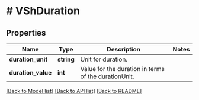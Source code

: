 # # VShDuration

## Properties

Name | Type | Description | Notes
------------ | ------------- | ------------- | -------------
**duration_unit** | **string** | Unit for duration. |
**duration_value** | **int** | Value for the duration in terms of the durationUnit. |

[[Back to Model list]](../../README.md#models) [[Back to API list]](../../README.md#endpoints) [[Back to README]](../../README.md)
